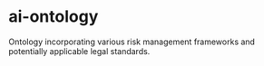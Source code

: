 # ai-ontology
Ontology incorporating various risk management frameworks and potentially applicable legal standards.
